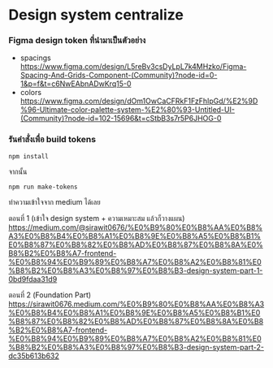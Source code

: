 
# Design system centralize

### Figma design token ที่นำมาเป็นตัวอย่าง
- spacings
https://www.figma.com/design/L5reBv3csDyLpL7k4MHzko/Figma-Spacing-And-Grids-Component-(Community)?node-id=0-1&p=f&t=c6NwEAbnADwKrq15-0
- colors
https://www.figma.com/design/dOm1OwCaCFRkF1FzFhIpGd/%E2%9D%96-Ultimate-color-palette-system-%E2%80%93-Untitled-UI-(Community)?node-id=102-15696&t=cStbB3s7r5P6JHOG-0

### รันคำสั่งเพื่อ build tokens
```
npm install
```
จากนั้น
```
npm run make-tokens
```

ทำความเข้าใจจาก medium ได้เลย

ตอนที่ 1 (เข้าใจ design system + ความเหมาะสม แล้วก็วางแผน)
https://medium.com/@sirawit0676/%E0%B9%80%E0%B8%AA%E0%B8%A3%E0%B8%B4%E0%B8%A1%E0%B8%9E%E0%B8%A5%E0%B8%B1%E0%B8%87%E0%B8%82%E0%B8%AD%E0%B8%87%E0%B8%8A%E0%B8%B2%E0%B8%A7-frontend-%E0%B8%94%E0%B9%89%E0%B8%A7%E0%B8%A2%E0%B8%81%E0%B8%B2%E0%B8%A3%E0%B8%97%E0%B8%B3-design-system-part-1-0bd9fdaa31d9

ตอนที่ 2 (Foundation Part)
https://sirawit0676.medium.com/%E0%B9%80%E0%B8%AA%E0%B8%A3%E0%B8%B4%E0%B8%A1%E0%B8%9E%E0%B8%A5%E0%B8%B1%E0%B8%87%E0%B8%82%E0%B8%AD%E0%B8%87%E0%B8%8A%E0%B8%B2%E0%B8%A7-frontend-%E0%B8%94%E0%B9%89%E0%B8%A7%E0%B8%A2%E0%B8%81%E0%B8%B2%E0%B8%A3%E0%B8%97%E0%B8%B3-design-system-part-2-dc35b613b632